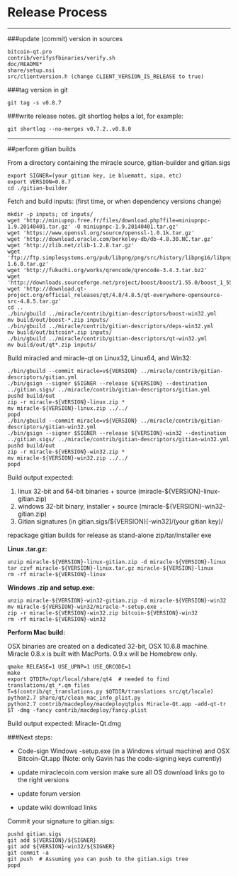 Release Process
====================

* * *

###update (commit) version in sources


	bitcoin-qt.pro
	contrib/verifysfbinaries/verify.sh
	doc/README*
	share/setup.nsi
	src/clientversion.h (change CLIENT_VERSION_IS_RELEASE to true)

###tag version in git

	git tag -s v0.8.7

###write release notes. git shortlog helps a lot, for example:

	git shortlog --no-merges v0.7.2..v0.8.0

* * *

##perform gitian builds

 From a directory containing the miracle source, gitian-builder and gitian.sigs
  
	export SIGNER=(your gitian key, ie bluematt, sipa, etc)
	export VERSION=0.8.7
	cd ./gitian-builder

 Fetch and build inputs: (first time, or when dependency versions change)

	mkdir -p inputs; cd inputs/
	wget 'http://miniupnp.free.fr/files/download.php?file=miniupnpc-1.9.20140401.tar.gz' -O miniupnpc-1.9.20140401.tar.gz'
	wget 'https://www.openssl.org/source/openssl-1.0.1k.tar.gz'
	wget 'http://download.oracle.com/berkeley-db/db-4.8.30.NC.tar.gz'
	wget 'http://zlib.net/zlib-1.2.8.tar.gz'
	wget 'ftp://ftp.simplesystems.org/pub/libpng/png/src/history/libpng16/libpng-1.6.8.tar.gz'
	wget 'http://fukuchi.org/works/qrencode/qrencode-3.4.3.tar.bz2'
	wget 'http://downloads.sourceforge.net/project/boost/boost/1.55.0/boost_1_55_0.tar.bz2'
	wget 'http://download.qt-project.org/official_releases/qt/4.8/4.8.5/qt-everywhere-opensource-src-4.8.5.tar.gz'
	cd ..
	./bin/gbuild ../miracle/contrib/gitian-descriptors/boost-win32.yml
	mv build/out/boost-*.zip inputs/
	./bin/gbuild ../miracle/contrib/gitian-descriptors/deps-win32.yml
	mv build/out/bitcoin*.zip inputs/
	./bin/gbuild ../miracle/contrib/gitian-descriptors/qt-win32.yml
	mv build/out/qt*.zip inputs/

 Build miracled and miracle-qt on Linux32, Linux64, and Win32:
  
	./bin/gbuild --commit miracle=v${VERSION} ../miracle/contrib/gitian-descriptors/gitian.yml
	./bin/gsign --signer $SIGNER --release ${VERSION} --destination ../gitian.sigs/ ../miracle/contrib/gitian-descriptors/gitian.yml
	pushd build/out
	zip -r miracle-${VERSION}-linux.zip *
	mv miracle-${VERSION}-linux.zip ../../
	popd
	./bin/gbuild --commit miracle=v${VERSION} ../miracle/contrib/gitian-descriptors/gitian-win32.yml
	./bin/gsign --signer $SIGNER --release ${VERSION}-win32 --destination ../gitian.sigs/ ../miracle/contrib/gitian-descriptors/gitian-win32.yml
	pushd build/out
	zip -r miracle-${VERSION}-win32.zip *
	mv miracle-${VERSION}-win32.zip ../../
	popd

  Build output expected:

  1. linux 32-bit and 64-bit binaries + source (miracle-${VERSION}-linux-gitian.zip)
  2. windows 32-bit binary, installer + source (miracle-${VERSION}-win32-gitian.zip)
  3. Gitian signatures (in gitian.sigs/${VERSION}[-win32]/(your gitian key)/

repackage gitian builds for release as stand-alone zip/tar/installer exe

**Linux .tar.gz:**

	unzip miracle-${VERSION}-linux-gitian.zip -d miracle-${VERSION}-linux
	tar czvf miracle-${VERSION}-linux.tar.gz miracle-${VERSION}-linux
	rm -rf miracle-${VERSION}-linux

**Windows .zip and setup.exe:**

	unzip miracle-${VERSION}-win32-gitian.zip -d miracle-${VERSION}-win32
	mv miracle-${VERSION}-win32/miracle-*-setup.exe .
	zip -r miracle-${VERSION}-win32.zip bitcoin-${VERSION}-win32
	rm -rf miracle-${VERSION}-win32

**Perform Mac build:**

  OSX binaries are created on a dedicated 32-bit, OSX 10.6.8 machine.
  Miracle 0.8.x is built with MacPorts.  0.9.x will be Homebrew only.

	qmake RELEASE=1 USE_UPNP=1 USE_QRCODE=1
	make
	export QTDIR=/opt/local/share/qt4  # needed to find translations/qt_*.qm files
	T=$(contrib/qt_translations.py $QTDIR/translations src/qt/locale)
	python2.7 share/qt/clean_mac_info_plist.py
	python2.7 contrib/macdeploy/macdeployqtplus Miracle-Qt.app -add-qt-tr $T -dmg -fancy contrib/macdeploy/fancy.plist

 Build output expected: Miracle-Qt.dmg

###Next steps:

* Code-sign Windows -setup.exe (in a Windows virtual machine) and
  OSX Bitcoin-Qt.app (Note: only Gavin has the code-signing keys currently)

* update miraclecoin.com version
  make sure all OS download links go to the right versions

* update forum version

* update wiki download links

Commit your signature to gitian.sigs:

	pushd gitian.sigs
	git add ${VERSION}/${SIGNER}
	git add ${VERSION}-win32/${SIGNER}
	git commit -a
	git push  # Assuming you can push to the gitian.sigs tree
	popd

